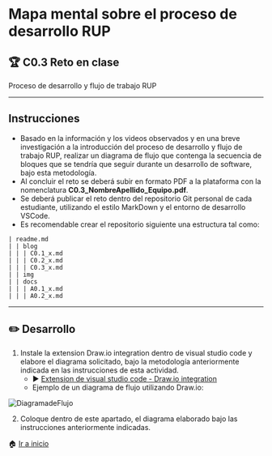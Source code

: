 # Mapa mental sobre el proceso de desarrollo RUP

## :trophy: C0.3 Reto en clase

Proceso de desarrollo y flujo de trabajo RUP
___

## Instrucciones

- Basado en la información y los videos observados y en una breve investigación a la introducción del proceso de desarrollo y flujo de trabajo RUP, realizar un diagrama de flujo que contenga la secuencia de bloques que se tendría que seguir durante un desarrollo de software, bajo esta metodología.
- Al concluir el reto se deberá subir en formato PDF a la plataforma con la nomenclatura **C0.3_NombreApellido_Equipo.pdf**.
- Se deberá publicar el reto dentro del repositorio Git personal de cada estudiante, utilizando el estilo MarkDown y el entorno de desarrollo VSCode.
- Es recomendable crear el repositorio siguiente una estructura tal como:
  
```
| readme.md
| | blog
| | | C0.1_x.md
| | | C0.2_x.md
| | | C0.3_x.md
| | img
| | docs
| | | A0.1_x.md
| | | A0.2_x.md
```
___

## :pencil2:  Desarrollo

1. Instale la extension Draw.io integration dentro de visual studio code y elabore el diagrama solicitado, bajo la metodología anteriormente indicada en las instrucciones de esta actividad.
    - :arrow_forward: [Extension de visual studio code - Draw.io integration](https://www.youtube.com/watch?v=Y47ZlxoDWNI)
   - Ejemplo de un diagrama de flujo utilizando Draw.io: 

![DiagramadeFlujo](../diagrams/DiagramaFlujo.drawio.svg)

2. Coloque dentro de este apartado, el diagrama elaborado bajo las instrucciones anteriormente indicadas.

:house: [Ir a inicio](../docs/D0.1_Introduccion_IngenieriaSoftware.md)